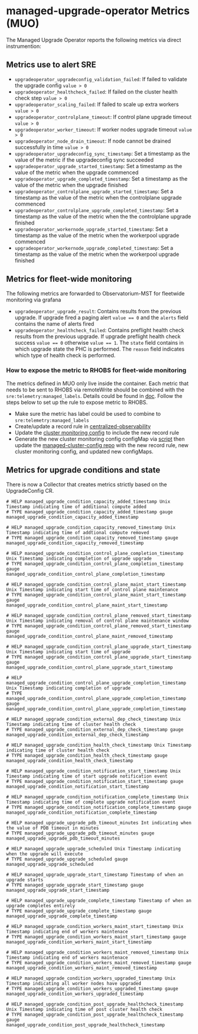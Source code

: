 # managed-upgrade-operator Metrics (MUO)

The Managed Upgrade Operator reports the following metrics via direct instrumention:

## Metrics use to alert SRE

- `upgradeoperator_upgradeconfig_validation_failed`: If failed to validate the upgrade config `value > 0`
- `upgradeoperator_healthcheck_failed`: If failed on the cluster health check step `value > 0`
- `upgradeoperator_scaling_failed`: If failed to scale up extra workers `value > 0`
- `upgradeoperator_controlplane_timeout`: If control plane upgrade timeout `value > 0`
- `upgradeoperator_worker_timeout`: If worker nodes upgrade timeout `value > 0`
- `upgradeoperator_node_drain_timeout`: If node cannot be drained successfully in time `value > 0`
- `upgradeoperator_upgradeconfig_sync_timestamp`: Set a timestamp as the value of the metric if the upgradeconfig sync succeeded
- `upgradeoperator_upgrade_started_timestamp`: Set a timestamp as the value of the metric when the upgrade commenced
- `upgradeoperator_upgrade_completed_timestamp`: Set a timestamp as the value of the metric when the upgrade finished
- `upgradeoperator_controlplane_upgrade_started_timestamp`: Set a timestamp as the value of the metric when the controlplane upgrade commenced
- `upgradeoperator_controlplane_upgrade_completed_timestamp`: Set a timestamp as the value of the metric when the the controlplane upgrade finished
- `upgradeoperator_workernode_upgrade_started_timestamp`: Set a timestamp as the value of the metric when the workerpool upgrade commenced
- `upgradeoperator_workernode_upgrade_completed_timestamp`: Set a timestamp as the value of the metric when the workerpool upgrade finished

## Metrics for fleet-wide monitoring

The following metrics are forwarded to Observatorium-MST for fleetwide monitoring via grafana

- `upgradeoperator_upgrade_result`: Contains results from the previous upgrade. If upgrade fired a paging alert `value == 0` and the `alerts` field contains the name of alerts fired
- `upgradeoperator_healthcheck_failed`: Contains preflight health check results from the previous upgrade. If upgrade preflight health check success `value == 0` otherwise `value == 1`. The `state` field contains in which upgrade state the PHC is performed. The `reason` field indicates which type of health check is performed.

### How to expose the metric to RHOBS for fleet-wide monitoring

The metrics defined in MUO only live inside the container. Each metric that needs to be sent to RHOBS via remoteWrite should be combined with the `sre:telemetry:managed_labels`. Details could be found in [doc](https://github.com/openshift/managed-cluster-config/blob/master/deploy/sre-prometheus/centralized-observability/README.md). Follow the steps below to set up the rule to expose metric to RHOBS.

- Make sure the metric has label could be used to combine to `sre:telemetry:managed_labels`
- Create/update a record rule in [centralized-observability](https://github.com/openshift/managed-cluster-config/blob/master/deploy/sre-prometheus/centralized-observability)
- Update the [cluster monitoring config](https://github.com/openshift/managed-cluster-config/blob/master/resources/cluster-monitoring-config/config.yaml) to include the new record rule
- Generate the new cluster monitoring config configMap via [script](https://github.com/openshift/managed-cluster-config/blob/master/scripts/generate-cmo-config.py) then update the [managed-cluster-config repo](https://github.com/openshift/managed-cluster-config) with the new record rule, new cluster monitoring config, and updated new configMaps.


## Metrics for upgrade conditions and state

There is now a Collector that creates metrics strictly based on the UpgradeConfig CR. 

```
# HELP managed_upgrade_condition_capacity_added_timestamp Unix Timestamp indicating time of additional compute added
# TYPE managed_upgrade_condition_capacity_added_timestamp gauge
managed_upgrade_condition_capacity_added_timestamp

# HELP managed_upgrade_condition_capacity_removed_timestamp Unix Timestamp indicating time of addtional compute removed
# TYPE managed_upgrade_condition_capacity_removed_timestamp gauge
managed_upgrade_condition_capacity_removed_timestamp

# HELP managed_upgrade_condition_control_plane_completion_timestamp Unix Timestamp indicating completion of upgrade upgrade
# TYPE managed_upgrade_condition_control_plane_completion_timestamp gauge
managed_upgrade_condition_control_plane_completion_timestamp

# HELP managed_upgrade_condition_control_plane_maint_start_timestamp Unix Timestamp indicating start time of control plane maintenance
# TYPE managed_upgrade_condition_control_plane_maint_start_timestamp gauge
managed_upgrade_condition_control_plane_maint_start_timestamp

# HELP managed_upgrade_condition_control_plane_removed_start_timestamp Unix Timestamp indicating removal of control plane maintenance window
# TYPE managed_upgrade_condition_control_plane_removed_start_timestamp gauge
managed_upgrade_condition_control_plane_maint_removed_timestamp

# HELP managed_upgrade_condition_control_plane_upgrade_start_timestamp Unix Timestamp indicating start time of upgrade
# TYPE managed_upgrade_condition_control_plane_upgrade_start_timestamp gauge
managed_upgrade_condition_control_plane_upgrade_start_timestamp

# HELP managed_upgrade_condition_control_plane_upgrade_completion_timestamp Unix Timestamp indicating completion of upgrade
# TYPE managed_upgrade_condition_control_plane_upgrade_completion_timestamp gauge
managed_upgrade_condition_control_plane_upgrade_completion_timestamp

# HELP managed_upgrade_condition_external_dep_check_timestamp Unix Timestamp indicating time of cluster health check
# TYPE managed_upgrade_condition_external_dep_check_timestamp gauge
managed_upgrade_condition_external_dep_check_timestamp

# HELP managed_upgrade_condition_health_check_timestamp Unix Timestamp indicating time of cluster health check
# TYPE managed_upgrade_condition_health_check_timestamp gauge
managed_upgrade_condition_health_check_timestamp

# HELP managed_upgrade_condition_notification_start_timestamp Unix Timestamp indicating time of start upgrade notification event
# TYPE managed_upgrade_condition_notification_start_timestamp gauge
managed_upgrade_condition_notification_start_timestamp

# HELP managed_upgrade_condition_notification_complete_timestamp Unix Timestamp indicating time of complete upgrade notification event
# TYPE managed_upgrade_condition_notification_complete_timestamp gauge
managed_upgrade_condition_notification_complete_timestamp

# HELP managed_upgrade_upgrade_pdb_timeout_minutes Int indicating when the value of PDB timeout in minutes
# TYPE managed_upgrade_upgrade_pdb_timeout_minutes gauge
managed_upgrade_upgrade_pdb_timeout_minutes

# HELP managed_upgrade_upgrade_scheduled Unix Timestamp indicating when the upgrade will execute
# TYPE managed_upgrade_upgrade_scheduled gauge
managed_upgrade_upgrade_scheduled

# HELP managed_upgrade_upgrade_start_timestamp Timestamp of when an upgrade starts
# TYPE managed_upgrade_upgrade_start_timestamp gauge
managed_upgrade_upgrade_start_timestamp

# HELP managed_upgrade_upgrade_complete_timestamp Timestamp of when an upgrade completes entirely
# TYPE managed_upgrade_upgrade_complete_timestamp gauge
managed_upgrade_upgrade_complete_timestamp

# HELP managed_upgrade_condition_workers_maint_start_timestamp Unix Timestamp indicating end of workers maintenace
# TYPE managed_upgrade_condition_workers_maint_start_timestamp gauge
managed_upgrade_condition_workers_maint_start_timestamp

# HELP managed_upgrade_condition_workers_maint_removed_timestamp Unix Timestamp indicating end of workers maintenace
# TYPE managed_upgrade_condition_workers_maint_removed_timestamp gauge
managed_upgrade_condition_workers_maint_removed_timestamp

# HELP managed_upgrade_condition_workers_upgraded_timestamp Unix Timestamp indicating all worker nodes have upgraded
# TYPE managed_upgrade_condition_workers_upgraded_timestamp gauge
managed_upgrade_condition_workers_upgraded_timestamp

# HELP managed_upgrade_condition_post_upgrade_healthcheck_timestamp Unix Timestamp indicating time of post cluster health check
# TYPE managed_upgrade_condition_post_upgrade_healthcheck_timestamp gauge
managed_upgrade_condition_post_upgrade_healthcheck_timestamp

```
